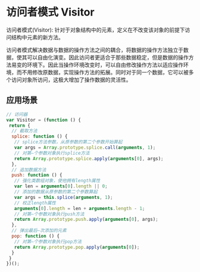 # 访问者模式 Visitor

访问者模式(Visitor): 针对于对象结构中的元素，定义在不改变该对象的前提下访问结构中元素的新方法。

访问者模式解决数据与数据的操作方法之间的耦合，将数据的操作方法独立于数据，使其可以自由化演变。因此访问者更适合于那些数据稳定，但是数据的操作方法易变的环境下。因此当操作环境改变时，可以自由修改操作方法以适应操作环境，而不用修改原数据，实现操作方法的拓展。同时对于同一个数据，它可以被多个访问对象所访问，这极大增加了操作数据的灵活性。

## 应用场景

```js
// 访问器
var Visitor = (function () {
 return {
  // 截取方法
  splice: function () {
   // splice方法参数，从原参数的第二个参数开始算起
   var args = Array.prototype.splice.call(arguments, 1);
   // 对第—个参数对象执行splice方法
   return Array.prototype.splice.apply(arguments[0], args);
  },
  // 追加数据方法
  push: function () {
   // 强化类数组对象，使他拥有length属性
   var len = arguments[0].length || 0;
   // 添加的数据从原参数的第二个参数算起
   var args = this.splice(arguments, 1);
   // 校正length属性
   arguments[0].length = len + arguments.length - 1;
   // 对第—个参数对象执行push方法
   return Array.prototype.push.apply(arguments[0], args);
  },
  // 弹出最后—次添加的元素
  pop: function () {
   // 对第—个参数对象执行pop方法
   return Array.prototype.pop.apply(arguments[0]);
  }
 }
})();
```
